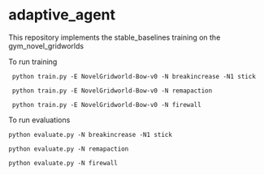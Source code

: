 # adaptive_agent
This repository implements the stable_baselines training on the gym_novel_gridworlds

To run training 

``` python train.py -E NovelGridworld-Bow-v0 -N breakincrease -N1 stick```

``` python train.py -E NovelGridworld-Bow-v0 -N remapaction```

``` python train.py -E NovelGridworld-Bow-v0 -N firewall```


To run evaluations

```python evaluate.py -N breakincrease -N1 stick```

```python evaluate.py -N remapaction```

```python evaluate.py -N firewall```
